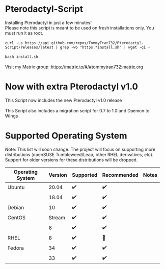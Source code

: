 # Pterodactyl-Script
Installing Pterodactyl in just a few minutes! <br />
Please note this script is meant to be used on fresh installations only. You must run it as root. <br />
<br />
`curl -Ls https://api.github.com/repos/TommyTran732/Pterodactyl-Script/releases/latest | grep -wo "https.*install.sh" | wget -qi -` <br />
<br /> 
`bash install.sh` <br />
<br />
Visit my Matrix group: https://matrix.to/#/#tommytran732:matrix.org
<br />
# Now with extra Pterodactyl v1.0
This Script now includes the new Pterodactyl v1.0 release <br />
<br>
This Script also includes a migration script for 0.7 to 1.0 and Daemon to Wings
<br />
# Supported Operating System
Note: This list will soon change. The project will focus on supporting more distributions (openSUSE Tumbleweed/Leap, other RHEL derivatives, etc). Support for older versions for these distributions will be dropped.

| Operating System  | Version | Supported            | Recommended        | Notes                                |
| ----------------- | ------- | -------------------- | ------------------ | ------------------------------------ |
| Ubuntu            | 20.04   | :heavy_check_mark:   | :heavy_check_mark: |                                      |
|                   | 18.04   | :heavy_check_mark:   | :heavy_check_mark: |                                      |
| Debian            | 10      | :heavy_check_mark:   | :heavy_check_mark: |                                      |
| CentOS            | Stream  | :heavy_check_mark:   | :heavy_check_mark: |                                      |
|                   | 8       | :heavy_check_mark:   | :heavy_check_mark: |                                      |
| RHEL              | 8       | :heavy_check_mark:   | :red_circle:       |                                      |
| Fedora            | 34      | :heavy_check_mark:   | :heavy_check_mark: |                                      |
|                   | 33      | :heavy_check_mark:   | :heavy_check_mark: |                                      |

